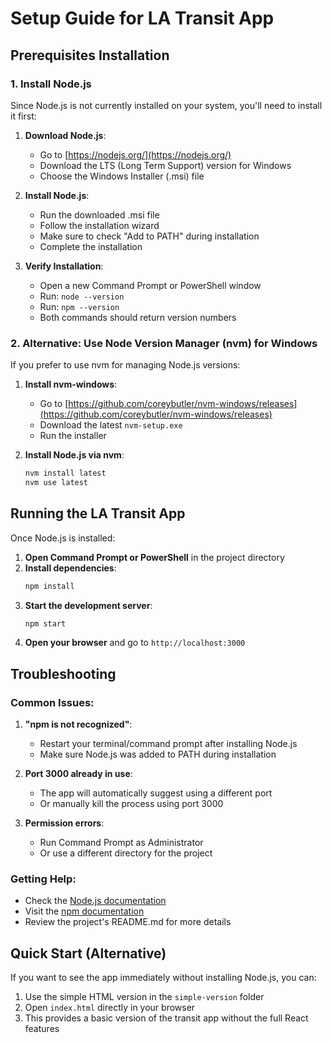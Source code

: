 # Setup Guide for LA Transit App

## Prerequisites Installation

### 1. Install Node.js

Since Node.js is not currently installed on your system, you'll need to install it first:

1. **Download Node.js**:
   - Go to [https://nodejs.org/](https://nodejs.org/)
   - Download the LTS (Long Term Support) version for Windows
   - Choose the Windows Installer (.msi) file

2. **Install Node.js**:
   - Run the downloaded .msi file
   - Follow the installation wizard
   - Make sure to check "Add to PATH" during installation
   - Complete the installation

3. **Verify Installation**:
   - Open a new Command Prompt or PowerShell window
   - Run: `node --version`
   - Run: `npm --version`
   - Both commands should return version numbers

### 2. Alternative: Use Node Version Manager (nvm) for Windows

If you prefer to use nvm for managing Node.js versions:

1. **Install nvm-windows**:
   - Go to [https://github.com/coreybutler/nvm-windows/releases](https://github.com/coreybutler/nvm-windows/releases)
   - Download the latest `nvm-setup.exe`
   - Run the installer

2. **Install Node.js via nvm**:
   ```bash
   nvm install latest
   nvm use latest
   ```

## Running the LA Transit App

Once Node.js is installed:

1. **Open Command Prompt or PowerShell** in the project directory
2. **Install dependencies**:
   ```bash
   npm install
   ```
3. **Start the development server**:
   ```bash
   npm start
   ```
4. **Open your browser** and go to `http://localhost:3000`

## Troubleshooting

### Common Issues:

1. **"npm is not recognized"**:
   - Restart your terminal/command prompt after installing Node.js
   - Make sure Node.js was added to PATH during installation

2. **Port 3000 already in use**:
   - The app will automatically suggest using a different port
   - Or manually kill the process using port 3000

3. **Permission errors**:
   - Run Command Prompt as Administrator
   - Or use a different directory for the project

### Getting Help:

- Check the [Node.js documentation](https://nodejs.org/en/docs/)
- Visit the [npm documentation](https://docs.npmjs.com/)
- Review the project's README.md for more details

## Quick Start (Alternative)

If you want to see the app immediately without installing Node.js, you can:

1. Use the simple HTML version in the `simple-version` folder
2. Open `index.html` directly in your browser
3. This provides a basic version of the transit app without the full React features 